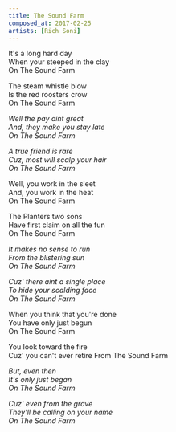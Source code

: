 ```yaml
---
title: The Sound Farm
composed_at: 2017-02-25
artists: [Rich Soni]
---
```


It's a long hard day  
When your steeped in the clay  
On The Sound Farm  

The steam whistle blow  
Is the red roosters crow  
On The Sound Farm  

*Well the pay aint great*  
*And, they make you stay late*  
*On The Sound Farm*  

*A true friend is rare*  
*Cuz, most will scalp your hair*  
*On The Sound Farm*  

Well, you work in the sleet  
And, you work in the heat  
On The Sound Farm  

The Planters two sons  
Have first claim on all the fun  
On The Sound Farm  

*It makes no sense to run*  
*From the blistering sun*  
*On The Sound Farm*  

*Cuz' there aint a single place*  
*To hide your scalding face*  
*On The Sound Farm*  

When you think that you're done  
You have only just begun  
On The Sound Farm  

You look toward the fire  
Cuz' you can't ever retire
From The Sound Farm  

*But, even then*  
*It's only just began*  
*On The Sound Farm*  

*Cuz' even from the grave*  
*They'll be calling on your name*  
*On The Sound Farm*  

